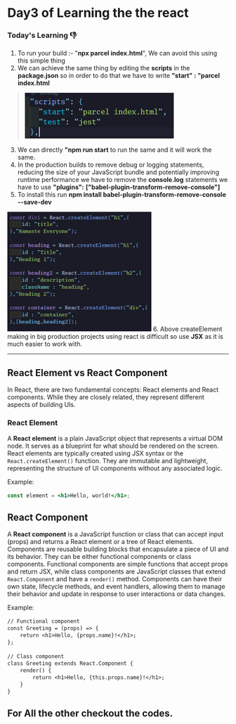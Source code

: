 # Day3 of Learning the the react

### Today's Learning 👎

1. To run your build :- "**npx parcel index.html**",
   We can avoid this using this simple thing
2. We can achieve the same thing by editing the **scripts** in the **package.json** so in order to do that we have to write **"start" : "parcel index.html**

> ![](assets/20240511_173333_image.png)

3. We can directly **"npm run start** to run the same and it will work the same.
4. In the production builds to remove debug or logging statements, reducing the size of your JavaScript bundle and potentially improving runtime performance we have to remove the **console.log** statements we have to use **"plugins":** **[****"babel-plugin-transform-remove-console"****]**
5. To install this run **npm install babel-plugin-transform-remove-console --save-dev**

![](assets/20240511_181157_image.png)
6. Above createElement making in big production projects using react is difficult so use **JSX** as it is much easier to work with.

---

## React Element vs React Component

In React, there are two fundamental concepts: React elements and React components. While they are closely related, they represent different aspects of building UIs.

### React Element

A **React element** is a plain JavaScript object that represents a virtual DOM node. It serves as a blueprint for what should be rendered on the screen. React elements are typically created using JSX syntax or the `React.createElement()` function. They are immutable and lightweight, representing the structure of UI components without any associated logic.

Example:

```jsx
const element = <h1>Hello, world!</h1>;
```

## React Component


A **React component** is a JavaScript function or class that can accept input (props) and returns a React element or a tree of React elements. Components are reusable building blocks that encapsulate a piece of UI and its behavior. They can be either functional components or class components. Functional components are simple functions that accept props and return JSX, while class components are JavaScript classes that extend `React.Component` and have a `render()` method. Components can have their own state, lifecycle methods, and event handlers, allowing them to manage their behavior and update in response to user interactions or data changes.

Example:

```
// Functional component
const Greeting = (props) => {
    return <h1>Hello, {props.name}!</h1>;
};

// Class component
class Greeting extends React.Component {
    render() {
        return <h1>Hello, {this.props.name}!</h1>;
    }
}
```

## For All the other checkout the codes.

